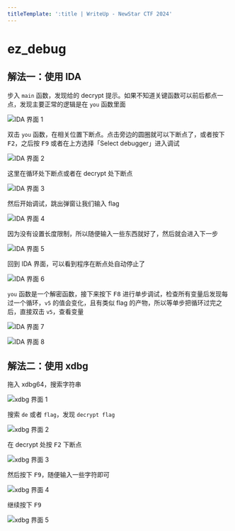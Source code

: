 ```yaml
---
titleTemplate: ':title | WriteUp - NewStar CTF 2024'
---
```


# ez_debug

## 解法一：使用 IDA

步入 `main` 函数，发现给的 decrypt 提示。如果不知道关键函数可以前后都点一点，发现主要正常的逻辑是在 `you` 函数里面

![IDA 界面 1](/assets/images/wp/2024/week1/ez-debug_1.png)

双击 `you` 函数，在相关位置下断点。点击旁边的圆圈就可以下断点了，或者按下 <kbd>F2</kbd>，之后按 <kbd>F9</kbd> 或者在上方选择「Select debugger」进入调试

![IDA 界面 2](/assets/images/wp/2024/week1/ez-debug_2.png)

这里在循环处下断点或者在 decrypt 处下断点

![IDA 界面 3](/assets/images/wp/2024/week1/ez-debug_3.png)

然后开始调试，跳出弹窗让我们输入 flag

![IDA 界面 4](/assets/images/wp/2024/week1/ez-debug_4.png)

因为没有设置长度限制，所以随便输入一些东西就好了，然后就会进入下一步

![IDA 界面 5](/assets/images/wp/2024/week1/ez-debug_5.png)

回到 IDA 界面，可以看到程序在断点处自动停止了

![IDA 界面 6](/assets/images/wp/2024/week1/ez-debug_6.png)

`you` 函数是一个解密函数，接下来按下 <kbd>F8</kbd> 进行单步调试，检查所有变量后发现每过一个循环，`v5` 的值会变化，且有类似 flag 的产物，所以等单步把循环过完之后，直接双击 `v5`，查看变量

![IDA 界面 7](/assets/images/wp/2024/week1/ez-debug_7.png)

![IDA 界面 8](/assets/images/wp/2024/week1/ez-debug_8.png)

## 解法二：使用 xdbg

拖入 xdbg64，搜索字符串

![xdbg 界面 1](/assets/images/wp/2024/week1/ez-debug_9.png)

搜索 `de` 或者 `flag`，发现 `decrypt flag`

![xdbg 界面 2](/assets/images/wp/2024/week1/ez-debug_10.png)

在 decrypt 处按 <kbd>F2</kbd> 下断点

![xdbg 界面 3](/assets/images/wp/2024/week1/ez-debug_11.png)

然后按下 <kbd>F9</kbd>，随便输入一些字符即可

![xdbg 界面 4](/assets/images/wp/2024/week1/ez-debug_12.png)

继续按下 <kbd>F9</kbd>

![xdbg 界面 5](/assets/images/wp/2024/week1/ez-debug_13.png)
